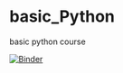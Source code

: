# basic_Python
basic python course 

[![Binder](https://mybinder.org/badge_logo.svg)](https://mybinder.org/v2/gh/shreeyabhandari/basic_Python/master)
